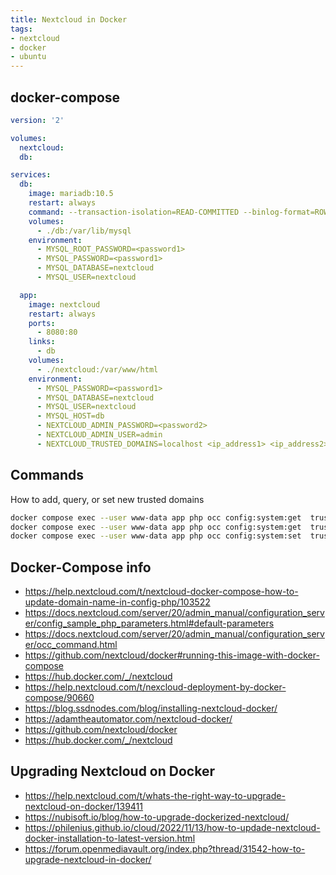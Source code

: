 ```yaml
---
title: Nextcloud in Docker
tags: 
- nextcloud
- docker
- ubuntu
---
```


## docker-compose

```yaml
version: '2'

volumes:
  nextcloud:
  db:

services:
  db:
    image: mariadb:10.5
    restart: always
    command: --transaction-isolation=READ-COMMITTED --binlog-format=ROW
    volumes:
      - ./db:/var/lib/mysql
    environment:
      - MYSQL_ROOT_PASSWORD=<password1>
      - MYSQL_PASSWORD=<password1>
      - MYSQL_DATABASE=nextcloud
      - MYSQL_USER=nextcloud

  app:
    image: nextcloud
    restart: always
    ports:
      - 8080:80
    links:
      - db
    volumes:
      - ./nextcloud:/var/www/html
    environment:
      - MYSQL_PASSWORD=<password1>
      - MYSQL_DATABASE=nextcloud
      - MYSQL_USER=nextcloud
      - MYSQL_HOST=db
      - NEXTCLOUD_ADMIN_PASSWORD=<password2>
      - NEXTCLOUD_ADMIN_USER=admin
      - NEXTCLOUD_TRUSTED_DOMAINS=localhost <ip_address1> <ip_address2> <hostname1> <hostname2>

```

## Commands

How to add, query, or set new trusted domains

```bash
docker compose exec --user www-data app php occ config:system:get  trusted_domains
docker compose exec --user www-data app php occ config:system:get  trusted_domains 0
docker compose exec --user www-data app php occ config:system:set  trusted_domains 4 --value=<hostnameorip>
```


## Docker-Compose info

* <https://help.nextcloud.com/t/nextcloud-docker-compose-how-to-update-domain-name-in-config-php/103522>
* <https://docs.nextcloud.com/server/20/admin_manual/configuration_server/config_sample_php_parameters.html#default-parameters>
* <https://docs.nextcloud.com/server/20/admin_manual/configuration_server/occ_command.html>
* <https://github.com/nextcloud/docker#running-this-image-with-docker-compose>
* <https://hub.docker.com/_/nextcloud>
* <https://help.nextcloud.com/t/nexcloud-deployment-by-docker-compose/90660>
* <https://blog.ssdnodes.com/blog/installing-nextcloud-docker/>
* <https://adamtheautomator.com/nextcloud-docker/>
* <https://github.com/nextcloud/docker>
* <https://hub.docker.com/_/nextcloud>


## Upgrading Nextcloud on Docker

* <https://help.nextcloud.com/t/whats-the-right-way-to-upgrade-nextcloud-on-docker/139411>
* <https://nubisoft.io/blog/how-to-upgrade-dockerized-nextcloud/>
* <https://philenius.github.io/cloud/2022/11/13/how-to-updade-nextcloud-docker-installation-to-latest-version.html>
* <https://forum.openmediavault.org/index.php?thread/31542-how-to-upgrade-nextcloud-in-docker/>
